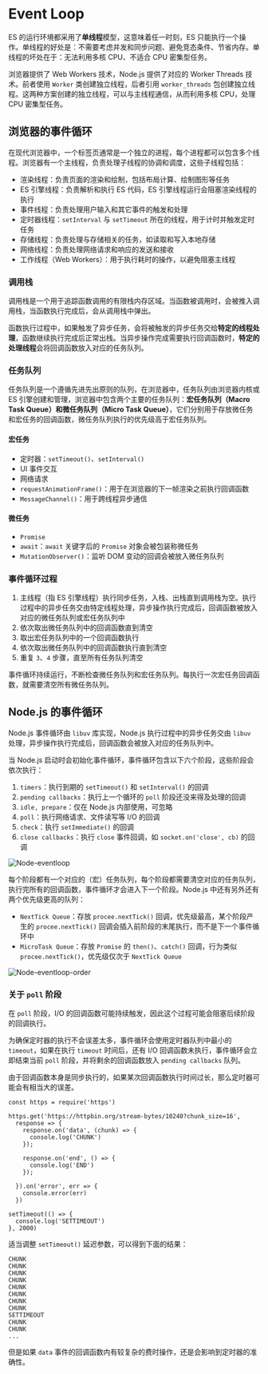 # Event Loop

ES 的运行环境都采用了**单线程**模型，这意味着任一时刻，ES 只能执行一个操作。单线程的好处是：不需要考虑并发和同步问题、避免竞态条件、节省内存。单线程的坏处在于：无法利用多核 CPU、不适合 CPU 密集型任务。

浏览器提供了 Web Workers 技术，Node.js 提供了对应的 Worker Threads 技术。前者使用 `Worker` 类创建独立线程，后者引用 `worker_threads` 包创建独立线程。这两种方案创建的独立线程，可以与主线程通信，从而利用多核 CPU，处理 CPU 密集型任务。

## 浏览器的事件循环

在现代浏览器中，一个标签页通常是一个独立的进程，每个进程都可以包含多个线程。浏览器有一个主线程，负责处理子线程的协调和调度，这些子线程包括：
- 渲染线程：负责页面的渲染和绘制，包括布局计算、绘制图形等任务
- ES 引擎线程：负责解析和执行 ES 代码，ES 引擎线程运行会阻塞渲染线程的执行
- 事件线程：负责处理用户输入和其它事件的触发和处理
- 定时器线程：`setInterval` 与 `setTimeout` 所在的线程，用于计时并触发定时任务
- 存储线程：负责处理与存储相关的任务，如读取和写入本地存储
- 网络线程：负责处理网络请求和响应的发送和接收
- 工作线程（Web Workers）：用于执行耗时的操作，以避免阻塞主线程

### 调用栈

调用栈是一个用于追踪函数调用的有限栈内存区域。当函数被调用时，会被推入调用栈，当函数执行完成后，会从调用栈中弹出。

函数执行过程中，如果触发了异步任务，会将被触发的异步任务交给**特定的线程处理**，函数继续执行完成后正常出栈。当异步操作完成需要执行回调函数时，**特定的处理线程**会将回调函数放入对应的任务队列。

### 任务队列

任务队列是一个遵循先进先出原则的队列，在浏览器中，任务队列由浏览器内核或 ES 引擎创建和管理，浏览器中包含两个主要的任务队列：**宏任务队列（Macro Task Queue）**和**微任务队列（Micro Task Queue）**，它们分别用于存放微任务和宏任务的回调函数，微任务队列执行的优先级高于宏任务队列。

#### 宏任务
- 定时器：`setTimeout()`、`setInterval()`
- UI 事件交互
- 网络请求
- `requestAnimationFrame()`：用于在浏览器的下一帧渲染之前执行回调函数
- `MessageChannel()`：用于跨线程异步通信

#### 微任务
- `Promise`
- `await`：`await` 关键字后的 `Promise` 对象会被包装称微任务
- `MutationObserver()`：监听 DOM 变动的回调会被放入微任务队列

### 事件循环过程

1. 主线程（指 ES 引擎线程）执行同步任务，入栈、出栈直到调用栈为空。执行过程中的异步任务交由特定线程处理，异步操作执行完成后，回调函数被放入对应的微任务队列或宏任务队列中
2. 依次取出微任务队列中的回调函数直到清空
3. 取出宏任务队列中的一个回调函数执行
4. 依次取出微任务队列中的回调函数执行直到清空
5. 重复 `3`、`4` 步骤，直至所有任务队列清空

事件循环持续运行，不断检查微任务队列和宏任务队列。每执行一次宏任务回调函数，就需要清空所有微任务队列。

## Node.js 的事件循环

Node.js 事件循环由 `libuv` 库实现，Node.js 执行过程中的异步任务交由 `libuv` 处理，异步操作执行完成后，回调函数会被放入对应的任务队列中。

当 Node.js 启动时会初始化事件循环，事件循环包含以下六个阶段，这些阶段会依次执行：
1. `timers`：执行到期的 `setTimeout()` 和 `setInterval()` 的回调
2. `pending callbacks`：执行上一个循环的 `poll` 阶段还没来得及处理的回调
3. `idle, prepare`：仅在 Node.js 内部使用，可忽略
4. `poll`：执行网络请求、文件读写等 I/O 的回调
5. `check`：执行 `setImmediate()` 的回调
6. `close callbacks`：执行 `close` 事件回调，如 `socket.on('close', cb)` 的回调

![Node-eventloop](/EventLoop/Node-eventloop.png)

每个阶段都有一个对应的（宏）任务队列，每个阶段都需要清空对应的任务队列，执行完所有的回调函数，事件循环才会进入下一个阶段。Node.js 中还有另外还有两个优先级更高的队列：
- `NextTick Queue`：存放 `procee.nextTick()` 回调，优先级最高，某个阶段产生的 `procee.nextTick()` 回调会插入前阶段的末尾执行，而不是下一个事件循环中
- `MicroTask Queue`：存放 `Promise` 的 `then()`、`catch()` 回调，行为类似 `procee.nextTick()`，优先级仅次于 `NextTick Queue`

![Node-eventloop-order](/EventLoop/Node-eventloop-order.png)

### 关于 `poll` 阶段

在 `poll` 阶段，I/O 的回调函数可能持续触发，因此这个过程可能会阻塞后续阶段的回调执行。

为确保定时器的执行不会误差太多，事件循环会使用定时器队列中最小的 `timeout`，如果在执行 `timeout` 时间后，还有 I/O 回调函数未执行，事件循环会立即结束当前 `poll` 阶段，并将剩余的回调函数放入 `pending callbacks` 队列。

由于回调函数本身是同步执行的，如果某次回调函数执行时间过长，那么定时器可能会有相当大的误差。

```JS
const https = require('https')

https.get('https://httpbin.org/stream-bytes/10240?chunk_size=16',
  response => {
    response.on('data', (chunk) => {
      console.log('CHUNK')
    });

    response.on('end', () => {
      console.log('END')
    });

  }).on('error', err => {
    console.error(err)
  })

setTimeout(() => {
  console.log('SETTIMEOUT')
}, 2000)
```

适当调整 `setTimeout()` 延迟参数，可以得到下面的结果：

```
CHUNK
CHUNK
CHUNK
CHUNK
CHUNK
CHUNK
CHUNK
CHUNK
SETTIMEOUT
CHUNK
CHUNK
...
```

但是如果 `data` 事件的回调函数内有较复杂的费时操作，还是会影响到定时器的准确性。
